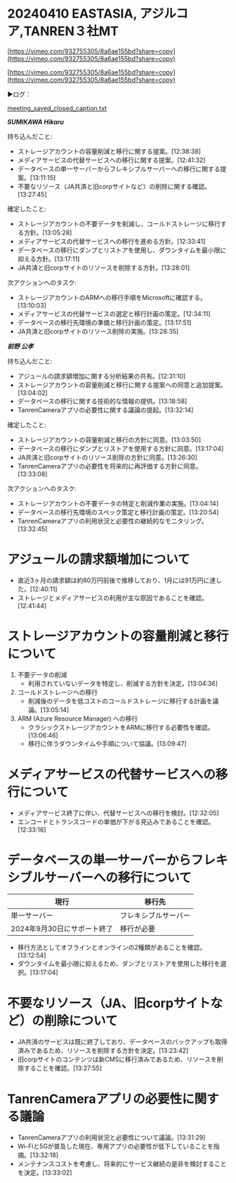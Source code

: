 # 20240410 EASTASIA, アジルコア,TANREN３社MT

[https://vimeo.com/932755305/8a6ae155bd?share=copy](https://vimeo.com/932755305/8a6ae155bd?share=copy)

[https://vimeo.com/932755305/8a6ae155bd?share=copy](https://vimeo.com/932755305/8a6ae155bd?share=copy)

▶️ログ：

[meeting_saved_closed_caption.txt](20240410%20EASTASIA,%20%E3%82%A2%E3%82%B7%E3%82%99%E3%83%AB%E3%82%B3%E3%82%A2,TANREN%EF%BC%93%E7%A4%BEMT%20b452f8e0207b4ae29c224da66cda0be5/meeting_saved_closed_caption.txt)

***SUMIKAWA Hikaru***

持ち込んだこと:

- ストレージアカウントの容量削減と移行に関する提案。[12:38:38]
- メディアサービスの代替サービスへの移行に関する提案。[12:41:32]
- データベースの単一サーバーからフレキシブルサーバーへの移行に関する提案。[13:11:15]
- 不要なリソース（JA共済と旧corpサイトなど）の削除に関する確認。[13:27:45]

確定したこと:

- ストレージアカウントの不要データを削減し、コールドストレージに移行する方針。[13:05:28]
- メディアサービスの代替サービスへの移行を進める方針。[12:33:41]
- データベースの移行にダンプとリストアを使用し、ダウンタイムを最小限に抑える方針。[13:17:11]
- JA共済と旧corpサイトのリソースを削除する方針。[13:28:01]

次アクションへのタスク:

- ストレージアカウントのARMへの移行手順をMicrosoftに確認する。[13:10:03]
- メディアサービスの代替サービスの選定と移行計画の策定。[12:34:11]
- データベースの移行先環境の準備と移行計画の策定。[13:17:51]
- JA共済と旧corpサイトのリソース削除の実施。[13:28:35]

***前野 公孝***

持ち込んだこと:

- アジュールの請求額増加に関する分析結果の共有。[12:31:10]
- ストレージアカウントの容量削減と移行に関する提案への同意と追加提案。[13:04:02]
- データベースの移行に関する技術的な情報の提供。[13:18:58]
- TanrenCameraアプリの必要性に関する議論の提起。[13:32:14]

確定したこと:

- ストレージアカウントの容量削減と移行の方針に同意。[13:03:50]
- データベースの移行にダンプとリストアを使用する方針に同意。[13:17:04]
- JA共済と旧corpサイトのリソース削除の方針に同意。[13:26:30]
- TanrenCameraアプリの必要性を将来的に再評価する方針に同意。[13:33:08]

次アクションへのタスク:

- ストレージアカウントの不要データの特定と削減作業の実施。[13:04:14]
- データベースの移行先環境のスペック策定と移行計画の策定。[13:20:54]
- TanrenCameraアプリの利用状況と必要性の継続的なモニタリング。[13:32:45]

# **アジュールの請求額増加について**

- 直近3ヶ月の請求額は約80万円前後で推移しており、1月には91万円に達した。[12:40:11]
- ストレージとメディアサービスの利用が主な原因であることを確認。[12:41:44]

# **ストレージアカウントの容量削減と移行について**

1. 不要データの削減
    - 利用されていないデータを特定し、削減する方針を決定。[13:04:36]
2. コールドストレージへの移行
    - 削減後のデータを低コストのコールドストレージに移行する計画を議論。[13:05:14]
3. ARM (Azure Resource Manager) への移行
    - クラシックストレージアカウントをARMに移行する必要性を確認。[13:06:46]
    - 移行に伴うダウンタイムや手順について協議。[13:09:47]

# **メディアサービスの代替サービスへの移行について**

- メディアサービス終了に伴い、代替サービスへの移行を検討。[12:32:05]
- エンコードとトランスコードの単価が下がる見込みであることを確認。[12:33:16]

# **データベースの単一サーバーからフレキシブルサーバーへの移行について**

| 現行 | 移行先 |
| --- | --- |
| 単一サーバー | フレキシブルサーバー |
| 2024年9月30日にサポート終了 | 移行が必要 |
- 移行方法としてオフラインとオンラインの2種類があることを確認。[13:12:54]
- ダウンタイムを最小限に抑えるため、ダンプとリストアを使用した移行を選択。[13:17:04]

# 不要なリソース（JA、旧corpサイトなど）の削除について

- JA共済のサービスは既に終了しており、データベースのバックアップも取得済みであるため、リソースを削除する方針を決定。[13:23:42]
- 旧corpサイトのコンテンツは新CMSに移行済みであるため、リソースを削除することを確認。[13:27:55]

# TanrenCameraアプリの必要性に関する議論

- TanrenCameraアプリの利用状況と必要性について議論。[13:31:29]
- Wi-Fiと5Gが普及した現在、専用アプリの必要性が低下していることを指摘。[13:32:18]
- メンテナンスコストを考慮し、将来的にサービス継続の是非を検討することを決定。[13:33:02]